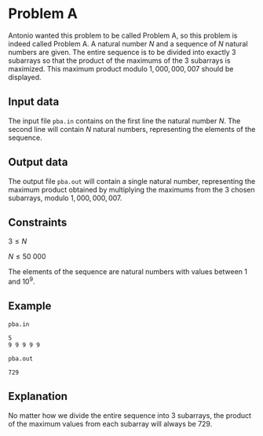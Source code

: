 # Problem A

Antonio wanted this problem to be called Problem A, so this problem is indeed called Problem A. A natural number $N$ and a sequence of $N$ natural numbers are given. The entire sequence is to be divided into exactly 3 subarrays so that the product of the maximums of the 3 subarrays is maximized. This maximum product modulo $1,000,000,007$ should be displayed.

## Input data

The input file `pba.in` contains on the first line the natural number $N$. The second line will contain $N$ natural numbers, representing the elements of the sequence.

## Output data

The output file `pba.out` will contain a single natural number, representing the maximum product obtained by multiplying the maximums from the 3 chosen subarrays, modulo $1,000,000,007$.

## Constraints

$3 \leq N$

$N \leq 50\ 000$

The elements of the sequence are natural numbers with values between $1$ and $10^9$.

## Example

`pba.in`
```
5
9 9 9 9 9
```

`pba.out`
```
729
```

## Explanation

No matter how we divide the entire sequence into 3 subarrays, the product of the maximum values from each subarray will always be $729$.